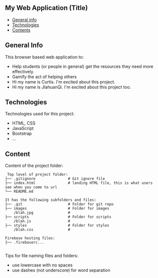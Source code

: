 ## My Web Application (Title)

* [General info](#general-info)
* [Technologies](#technologies)
* [Contents](#content)

## General Info
This browser based web application to:
* Help students (or people in general) get the resources they need more effectively.
* Gamify the act of helping others
* Hi my name is Curtis. I'm excited about this project.
* Hi my name is JIahuanQi. I'm excited about this project too.



## Technologies
Technologies used for this project:
* HTML, CSS
* JavaScript
* Bootstrap 
* ...
	
## Content
Content of the project folder:

```
 Top level of project folder: 
├── .gitignore               # Git ignore file
├── index.html               # landing HTML file, this is what users see when you come to url
└── README.md

It has the following subfolders and files:
├── .git                     # Folder for git repo
├── images                   # Folder for images
    /blah.jpg                # 
├── scripts                  # Folder for scripts
    /blah.js                 # 
├── styles                   # Folder for styles
    /blah.css                # 

Firebase hosting files: 
├── .firebaserc...


```

Tips for file naming files and folders:
* use lowercase with no spaces
* use dashes (not underscore) for word separation

